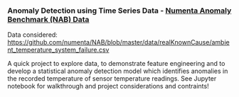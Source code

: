### Anomaly Detection using Time Series Data - [Numenta Anomaly Benchmark (NAB) Data](https://www.kaggle.com/datasets/boltzmannbrain/nab)

Data considered:
https://github.com/numenta/NAB/blob/master/data/realKnownCause/ambient_temperature_system_failure.csv

A quick project to explore data, to demonstrate feature engineering and to develop a statistical anomaly detection model which identifies anomalies in the recorded temperature of 
sensor temperature readings. See Jupyter notebook for walkthrough and project considerations and contraints!
